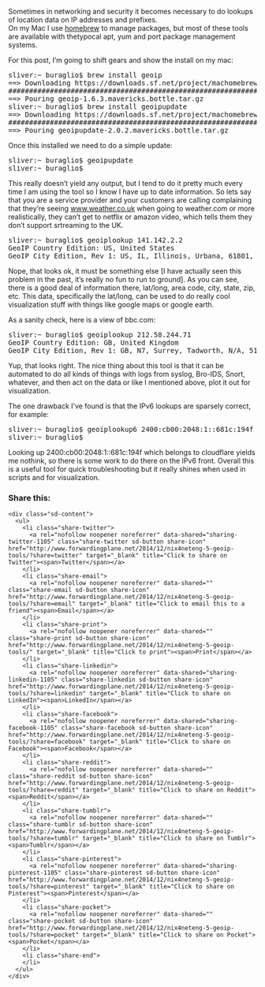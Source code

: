 Sometimes in networking and security it becomes necessary to do lookups of location data on IP addresses and prefixes.  
On my Mac I use <a href="http://brew.sh/" target="_blank">homebrew</a> to manage packages, but most of these tools are available with thetypocal apt, yum and port package management systems.

For this post, I&#8217;m going to shift gears and show the install on my mac:

<pre>sliver:~ buraglio$ brew install geoip
==&gt; Downloading https://downloads.sf.net/project/machomebrew/Bottles/geoip-1.6.3.mavericks.bottle.tar.gz
######################################################################## 100.0%
==&gt; Pouring geoip-1.6.3.mavericks.bottle.tar.gz
sliver:~ buraglio$ brew install geoipupdate
==&gt; Downloading https://downloads.sf.net/project/machomebrew/Bottles/geoipupdate-2.0.2.mavericks.bottle.tar.gz
######################################################################## 100.0%
==&gt; Pouring geoipupdate-2.0.2.mavericks.bottle.tar.gz</pre>

Once this installed we need to do a simple update:

<pre>sliver:~ buraglio$ geoipupdate
sliver:~ buraglio$</pre>

This really doesn&#8217;t yield any output, but I tend to do it pretty much every time I am using the tool so I know I have up to date information. So lets say that you are a service provider and your customers are calling complaining that they&#8217;re seeing www.weather.co.uk when going to weather.com or more realistically, they can&#8217;t get to netflix or amazon video, which tells them they don&#8217;t support srtreaming to the UK.

<pre>sliver:~ buraglio$ geoiplookup 141.142.2.2
GeoIP Country Edition: US, United States
GeoIP City Edition, Rev 1: US, IL, Illinois, Urbana, 61801, 40.109501, -88.212303, 648, 217</pre>

Nope, that looks ok, it must be something else [I have actually seen this problem in the past, it&#8217;s really no fun to run to ground]. As you can see, there is a good deal of information there, lat/long, area code, city, state, zip, etc. This data, specifically the lat/long, can be used to do really cool visualization stuff with things like google maps or google earth.

As a sanity check, here is a view of bbc.com:

<pre>sliver:~ buraglio$ geoiplookup 212.58.244.71
GeoIP Country Edition: GB, United Kingdom
GeoIP City Edition, Rev 1: GB, N7, Surrey, Tadworth, N/A, 51.283298, -0.233300, 0, 0</pre>

Yup, that looks right. The nice thing about this tool is that it can be automated to do all kinds of things with logs from syslog, Bro-IDS, Snort, whatever, and then act on the data or like I mentioned above, plot it out for visualization.

The one drawback I&#8217;ve found is that the IPv6 lookups are sparsely correct, for example:

<pre>sliver:~ buraglio$ geoiplookup6 2400:cb00:2048:1::681c:194f
sliver:~ buraglio$</pre>

Looking up 2400:cb00:2048:1::681c:194f which belongs to cloudflare yields me nothink, so there is some work to do there on the IPv6 front. Overall this is a useful tool for quick troubleshooting but it really shines when used in scripts and for visualization.

<div class="sharedaddy sd-sharing-enabled">
  <div class="robots-nocontent sd-block sd-social sd-social-icon-text sd-sharing">
    <h3 class="sd-title">
      Share this:
    </h3>
    
    <div class="sd-content">
      <ul>
        <li class="share-twitter">
          <a rel="nofollow noopener noreferrer" data-shared="sharing-twitter-1105" class="share-twitter sd-button share-icon" href="http://www.forwardingplane.net/2014/12/nix4neteng-5-geoip-tools/?share=twitter" target="_blank" title="Click to share on Twitter"><span>Twitter</span></a>
        </li>
        <li class="share-email">
          <a rel="nofollow noopener noreferrer" data-shared="" class="share-email sd-button share-icon" href="http://www.forwardingplane.net/2014/12/nix4neteng-5-geoip-tools/?share=email" target="_blank" title="Click to email this to a friend"><span>Email</span></a>
        </li>
        <li class="share-print">
          <a rel="nofollow noopener noreferrer" data-shared="" class="share-print sd-button share-icon" href="http://www.forwardingplane.net/2014/12/nix4neteng-5-geoip-tools/" target="_blank" title="Click to print"><span>Print</span></a>
        </li>
        <li class="share-linkedin">
          <a rel="nofollow noopener noreferrer" data-shared="sharing-linkedin-1105" class="share-linkedin sd-button share-icon" href="http://www.forwardingplane.net/2014/12/nix4neteng-5-geoip-tools/?share=linkedin" target="_blank" title="Click to share on LinkedIn"><span>LinkedIn</span></a>
        </li>
        <li class="share-facebook">
          <a rel="nofollow noopener noreferrer" data-shared="sharing-facebook-1105" class="share-facebook sd-button share-icon" href="http://www.forwardingplane.net/2014/12/nix4neteng-5-geoip-tools/?share=facebook" target="_blank" title="Click to share on Facebook"><span>Facebook</span></a>
        </li>
        <li class="share-reddit">
          <a rel="nofollow noopener noreferrer" data-shared="" class="share-reddit sd-button share-icon" href="http://www.forwardingplane.net/2014/12/nix4neteng-5-geoip-tools/?share=reddit" target="_blank" title="Click to share on Reddit"><span>Reddit</span></a>
        </li>
        <li class="share-tumblr">
          <a rel="nofollow noopener noreferrer" data-shared="" class="share-tumblr sd-button share-icon" href="http://www.forwardingplane.net/2014/12/nix4neteng-5-geoip-tools/?share=tumblr" target="_blank" title="Click to share on Tumblr"><span>Tumblr</span></a>
        </li>
        <li class="share-pinterest">
          <a rel="nofollow noopener noreferrer" data-shared="sharing-pinterest-1105" class="share-pinterest sd-button share-icon" href="http://www.forwardingplane.net/2014/12/nix4neteng-5-geoip-tools/?share=pinterest" target="_blank" title="Click to share on Pinterest"><span>Pinterest</span></a>
        </li>
        <li class="share-pocket">
          <a rel="nofollow noopener noreferrer" data-shared="" class="share-pocket sd-button share-icon" href="http://www.forwardingplane.net/2014/12/nix4neteng-5-geoip-tools/?share=pocket" target="_blank" title="Click to share on Pocket"><span>Pocket</span></a>
        </li>
        <li class="share-end">
        </li>
      </ul>
    </div>
  </div>
</div>
